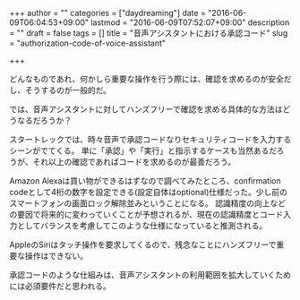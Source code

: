 +++
author = ""
categories = ["daydreaming"]
date = "2016-06-09T06:04:53+09:00"
lastmod = "2016-06-09T07:52:07+09:00"
description = ""
draft = false
tags = []
title = "音声アシスタントにおける承認コード"
slug = "authorization-code-of-voice-assistant"

+++

どんなものであれ、何かしら重要な操作を行う際には、確認を求めるのが安全だし、そうするのが一般的だ。

では、音声アシスタントに対してハンズフリーで確認を求める具体的な方法はどうなるだろうか？

スタートレックでは、時々音声で承認コードなりセキュリティコードを入力するシーンがでてくる。
単に「承認」や「実行」と指示するケースも当然あるだろうが、それ以上の確認であればコードを求めるのが最善だろう。

Amazon Alexaは買い物ができるはずなので調べてみたところ、confirmation codeとして4桁の数字を設定できる(設定自体はoptional)仕様だった。少し前のスマートフォンの画面ロック解除並みということになる。
認識精度の向上などの要因で将来的に変わっていくことが予想されるが、現在の認識精度とコード入力としてバランスを考慮してこのような仕様になっていると推測される。

AppleのSiriはタッチ操作を要求してくるので、残念なことにハンズフリーで重要な操作はできない。

承認コードのような仕組みは、音声アシスタントの利用範囲を拡大していくためには必須要件だと思われる。
